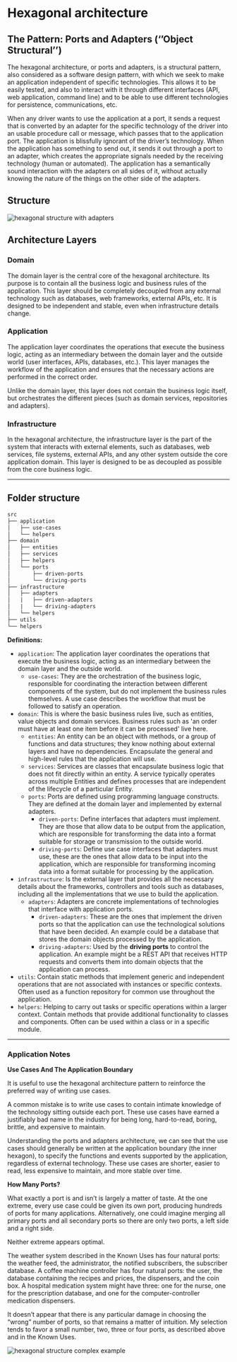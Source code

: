 # Hexagonal architecture

## The Pattern: Ports and Adapters (‘’Object Structural’’)

The hexagonal architecture, or ports and adapters, is a structural pattern, also considered as a software design pattern, with which we seek to make an application independent of specific technologies. This allows it to be easily tested, and also to interact with it through different interfaces (API, web application, command line) and to be able to use different technologies for persistence, communications, etc.

When any driver wants to use the application at a port, it sends a request that is converted by an adapter for the specific technology of the driver into an usable procedure call or message, which passes that to the application port. The application is blissfully ignorant of the driver’s technology. When the application has something to send out, it sends it out through a port to an adapter, which creates the appropriate signals needed by the receiving technology (human or automated). The application has a semantically sound interaction with the adapters on all sides of it, without actually knowing the nature of the things on the other side of the adapters.

## Structure

![hexagonal structure with adapters](./public/hexagonal/hexagonal1.png)

## Architecture Layers

### Domain
The domain layer is the central core of the hexagonal architecture. Its purpose is to contain all the business logic and business rules of the application. This layer should be completely decoupled from any external technology such as databases, web frameworks, external APIs, etc. It is designed to be independent and stable, even when infrastructure details change.

### Application

The application layer coordinates the operations that execute the business logic, acting as an intermediary between the domain layer and the outside world (user interfaces, APIs, databases, etc.). This layer manages the workflow of the application and ensures that the necessary actions are performed in the correct order.

Unlike the domain layer, this layer does not contain the business logic itself, but orchestrates the different pieces (such as domain services, repositories and adapters).

### Infrastructure

In the hexagonal architecture, the infrastructure layer is the part of the system that interacts with external elements, such as databases, web services, file systems, external APIs, and any other system outside the core application domain. This layer is designed to be as decoupled as possible from the core business logic.

--- 


## Folder structure

```md
src
├── application
│   ├── use-cases
│   └── helpers
├── domain
│   ├── entities
│   ├── services
│   ├── helpers
│   └── ports
│       ├── driven-ports
│       └── driving-ports
├── infrastructure
│   ├── adapters
│   |   ├── driven-adapters
│   |   └── driving-adapters
│   └── helpers
├── utils
└── helpers
```

**Definitions:**

- ``application``: The application layer coordinates the operations that execute the business logic, acting as an intermediary between the domain layer and the outside world.
  - ``use-cases``: They are the orchestration of the business logic, responsible for coordinating the interaction between different components of the system, but do not implement the business rules themselves. A use case describes the workflow that must be followed to satisfy an operation.
- ``domain``: This is where the basic business rules live, such as entities, value objects and domain services. Business rules such as 'an order must have at least one item before it can be processed' live here.
  - ``entities``: An entity can be an object with methods, or a group of functions and data structures; they know nothing about external layers and have no dependencies. Encapsulate the general and high-level rules that the application will use.
  - ``services``: Services are classes that encapsulate business logic that does not fit directly within an entity. A service typically operates across multiple Entities and defines processes that are independent of the lifecycle of a particular Entity.
  - ``ports``: Ports are defined using programming language constructs. They are defined at the domain layer and implemented by external adapters.
    - ``driven-ports``: Define interfaces that adapters must implement. They are those that allow data to be output from the application, which are responsible for transforming the data into a format suitable for storage or transmission to the outside world.
    - ``driving-ports``: Define use case interfaces that adapters must use, these are the ones that allow data to be input into the application, which are responsible for transforming incoming data into a format suitable for processing by the application.
- ``infrastructure``: Is the external layer that provides all the necessary details about the frameworks, controllers and tools such as databases, including all the implementations that we use to build the application.
  - ``adapters``: Adapters are concrete implementations of technologies that interface with application ports.
    - ``driven-adapters``: These are the ones that implement the driven ports so that the application can use the technological solutions that have been decided. An example could be a database that stores the domain objects processed by the application.
    - ``driving-adapters``: Used by the **driving ports** to control the application. An example might be a REST API that receives HTTP requests and converts them into domain objects that the application can process.
- ``utils``: Contain static methods that implement generic and independent operations that are not associated with instances or specific contexts. Often used as a function repository for common use throughout the application.
- ``helpers``: Helping to carry out tasks or specific operations within a larger context. Contain methods that provide additional functionality to classes and components. Often can be used within a class or in a specific module.

---

### Application Notes

**Use Cases And The Application Boundary**

It is useful to use the hexagonal architecture pattern to reinforce the preferred way of writing use cases.

A common mistake is to write use cases to contain intimate knowledge of the technology sitting outside each port. These use cases have earned a justifiably bad name in the industry for being long, hard-to-read, boring, brittle, and expensive to maintain.

Understanding the ports and adapters architecture, we can see that the use cases should generally be written at the application boundary (the inner hexagon), to specify the functions and events supported by the application, regardless of external technology. These use cases are shorter, easier to read, less expensive to maintain, and more stable over time.

**How Many Ports?**

What exactly a port is and isn’t is largely a matter of taste. At the one extreme, every use case could be given its own port, producing hundreds of ports for many applications. Alternatively, one could imagine merging all primary ports and all secondary ports so there are only two ports, a left side and a right side.

Neither extreme appears optimal.

The weather system described in the Known Uses has four natural ports: the weather feed, the administrator, the notified subscribers, the subscriber database. A coffee machine controller has four natural ports: the user, the database containing the recipes and prices, the dispensers, and the coin box. A hospital medication system might have three: one for the nurse, one for the prescription database, and one for the computer-controller medication dispensers.

It doesn’t appear that there is any particular damage in choosing the “wrong” number of ports, so that remains a matter of intuition. My selection tends to favor a small number, two, three or four ports, as described above and in the Known Uses.

![hexagonal structure complex example](./public/hexagonal/hexagonal2.png)
